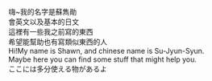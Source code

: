 嗨~我的名字是蘇雋勛  
會英文以及基本的日文  
這裡有一些我之前寫的東西      
希望能幫助也有寫類似東西的人  
Hi!My name is Shawn, and chinese name is Su-Jyun-Syun.  
Maybe here you can find some stuff that might help you.  
ここには多分使える物があるよ　　
<!---
Shawn-Funghi/Shawn-Funghi is a ✨ special ✨ repository because its `README.md` (this file) appears on your GitHub profile.
You can click the Preview link to take a look at your changes.
--->

